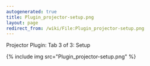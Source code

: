 ```yaml
---
autogenerated: true
title: Plugin_projector-setup.png
layout: page
redirect_from: /wiki/File:Plugin_projector-setup.png
---
```


Projector Plugin: Tab 3 of 3: Setup

{% include img src="Plugin_projector-setup.png" %}

